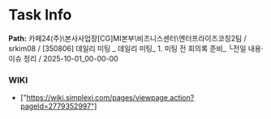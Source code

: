 # Task Info

**Path:** 카페24(주)\본사사업장\[CG]MI본부\비즈니스센터\엔터프라이즈코칭2팀 / srkim08 / [350806] 데일리 미팅 _ 데일리 미팅_ 1. 미팅 전 회의록 준비_ └전일 내용·이슈 정리 / 2025-10-01_00-00-00

### WIKI
- ["https://wiki.simplexi.com/pages/viewpage.action?pageId=2779352997"]

